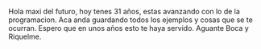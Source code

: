 Hola maxi del futuro, hoy tenes 31 años, estas avanzando con lo de la programacion.
Aca anda guardando todos los ejemplos y cosas que se te ocurran.
Espero que en unos años esto te haya servido. 
Aguante Boca y Riquelme.


